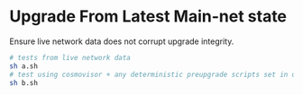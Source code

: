 # Upgrade From Latest Main-net state

Ensure live network data does not corrupt upgrade integrity.

```sh
# tests from live network data
sh a.sh
# test using cosmovisor + any deterministic preupgrade scripts set in upgradeInfo
sh b.sh
```